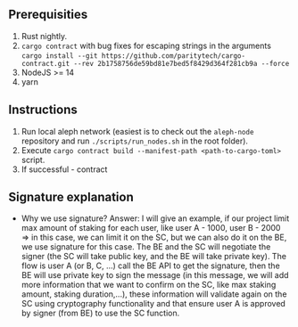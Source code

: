 
## Prerequisities

1. Rust nightly.
2. `cargo contract` with bug fixes for escaping strings in the arguments `cargo install --git https://github.com/paritytech/cargo-contract.git --rev 2b1758756de59bd81e7bed5f8429d364f281cb9a --force`
3. NodeJS >= 14
4. yarn

## Instructions

1. Run local aleph network (easiest is to check out the `aleph-node` repository and run `./scripts/run_nodes.sh` in the root folder).
2. Execute `cargo contract build --manifest-path <path-to-cargo-toml>` script.
3. If successful - contract

## Signature explanation
- Why we use signature? Answer: I will give an example, if our project limit max amount of staking for each user, like user A - 1000, user B - 2000 => in this case, we can limit it on the SC, but we can also do it on the BE, we use signature for this case. The BE and the SC will negotiate the signer (the SC will take public key, and the BE will take private key). The flow is user A (or B, C, ...) call the BE API to get the signature, then the BE will use private key to sign the message (in this message, we will add more information that we want to confirm on the SC, like max staking amount, staking duration,...), these information will validate again on the SC using cryptography functionality and that ensure user A is approved by signer (from BE) to use the SC function.
